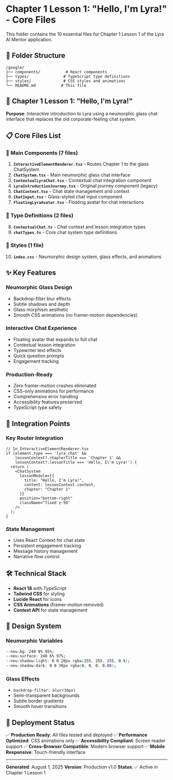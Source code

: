 # Chapter 1 Lesson 1: "Hello, I'm Lyra!" - Core Files

This folder contains the 10 essential files for Chapter 1 Lesson 1 of the Lyra AI Mentor application.

## 📁 Folder Structure

```
/google/
├── components/           # React components
├── types/               # TypeScript type definitions  
├── styles/              # CSS styles and animations
└── README.md           # This file
```

## 🎯 Chapter 1 Lesson 1: "Hello, I'm Lyra!"

**Purpose**: Interactive introduction to Lyra using a neumorphic glass chat interface that replaces the old corporate-feeling chat system.

## 📋 Core Files List

### 🔧 Main Components (7 files)
1. **`InteractiveElementRenderer.tsx`** - Routes Chapter 1 to the glass ChatSystem
2. **`ChatSystem.tsx`** - Main neumorphic glass chat interface 
3. **`ContextualLyraChat.tsx`** - Contextual chat integration component
4. **`LyraIntroductionJourney.tsx`** - Original journey component (legacy)
5. **`ChatContext.tsx`** - Chat state management and context
6. **`ChatInput.tsx`** - Glass-styled chat input component
7. **`FloatingLyraAvatar.tsx`** - Floating avatar for chat interactions

### 📝 Type Definitions (2 files)
8. **`ContextualChat.ts`** - Chat context and lesson integration types
9. **`chatTypes.ts`** - Core chat system type definitions

### 🎨 Styles (1 file)
10. **`index.css`** - Neumorphic design system, glass effects, and animations

## ✨ Key Features

### Neumorphic Glass Design
- Backdrop-filter blur effects
- Subtle shadows and depth
- Glass morphism aesthetic
- Smooth CSS animations (no framer-motion dependencies)

### Interactive Chat Experience
- Floating avatar that expands to full chat
- Contextual lesson integration
- Typewriter text effects
- Quick question prompts
- Engagement tracking

### Production-Ready
- Zero framer-motion crashes eliminated
- CSS-only animations for performance
- Comprehensive error handling
- Accessibility features preserved
- TypeScript type safety

## 🚀 Integration Points

### Key Router Integration
```tsx
// In InteractiveElementRenderer.tsx
if (element.type === 'lyra_chat' && 
    lessonContext?.chapterTitle === 'Chapter 1' && 
    lessonContext?.lessonTitle === 'Hello, I\'m Lyra!') {
  return (
    <ChatSystem 
      lessonModule={{
        title: "Hello, I'm Lyra!",
        content: lessonContext.content,
        chapter: "Chapter 1"
      }}
      position="bottom-right"
      className="fixed z-50"
    />
  );
}
```

### State Management
- Uses React Context for chat state
- Persistent engagement tracking
- Message history management
- Narrative flow control

## 🛠️ Technical Stack

- **React 18** with TypeScript
- **Tailwind CSS** for styling
- **Lucide React** for icons
- **CSS Animations** (framer-motion removed)
- **Context API** for state management

## 🎨 Design System

### Neumorphic Variables
```css
--neu-bg: 240 8% 95%;
--neu-surface: 240 6% 97%;
--neu-shadow-light: 0 0 20px rgba(255, 255, 255, 0.9);
--neu-shadow-dark: 0 0 30px rgba(0, 0, 0, 0.08);
```

### Glass Effects
- `backdrop-filter: blur(16px)`
- Semi-transparent backgrounds
- Subtle border gradients
- Smooth hover transitions

## 🚀 Deployment Status

✅ **Production Ready**: All files tested and deployed
✅ **Performance Optimized**: CSS animations only
✅ **Accessibility Compliant**: Screen reader support
✅ **Cross-Browser Compatible**: Modern browser support
✅ **Mobile Responsive**: Touch-friendly interface

---

**Generated**: August 1, 2025
**Version**: Production v1.0
**Status**: ✅ Active in Chapter 1 Lesson 1